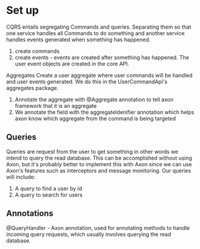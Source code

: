 Set up
=======
CQRS entails segregating Commands and queries.
Separating them so that one service handles all Commands to do something and another service
handles events generated when something has happened.


1. create commands
2. create events - events are created after something has happened. The user event objects are 
created in the core API.

Aggregates
Create a user aggregate where user commands will be handled and user events generated.
We do this in the UserCommandApi's aggregates package.

1. Annotate the aggregate with @Aggregate annotation to tell axon framework that it is an aggregate
2. We annotate the field with the aggregateIdenifier annotation which helps axon know which aggregate from the command is being targeted

Queries
-
Queries are request from the user to get something in other words we intend to query the
read database.
This can be accomplished without using Axon, but it's probably better to implement this with Axon since we can use
Axon's features such as interceptors and message monitoring.
Our queries will include:
1. A query to find a user by id
2. A query to search for users

Annotations
-
@QueryHandler - Axon annotation, used for annotating methods to handle incoming query requests,
which usually involves querying the read database.
